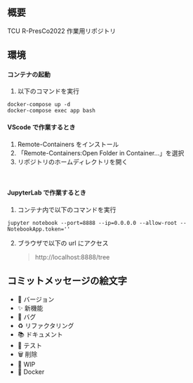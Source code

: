 ## **概要**

TCU R-PresCo2022 作業用リポジトリ

## **環境**

#### **コンテナの起動**

1. 以下のコマンドを実行

```
docker-compose up -d
docker-compose exec app bash
```

#### **VScode で作業するとき**

1. Remote-Containers をインストール
2. 「Remote-Containers:Open Folder in Container...」を選択
3. リポジトリのホームディレクトリを開く

<br>

#### **JupyterLab で作業するとき**

1. コンテナ内で以下のコマンドを実行

```
jupyter notebook --port=8888 --ip=0.0.0.0 --allow-root --NotebookApp.token=''
```

2. ブラウザで以下の url にアクセス
   > http://localhost:8888/tree


## **コミットメッセージの絵文字**

- :tada: バージョン
- :sparkles: 新機能
- :bug: バグ
- :recycle: リファクタリング
- :books: ドキュメント
- :rotating_light: テスト
- :wastebasket: 削除
- :construction: WIP
- :whale: Docker
